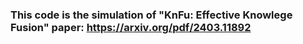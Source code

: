 ### This code is the simulation of "KnFu: Effective Knowlege Fusion" paper: https://arxiv.org/pdf/2403.11892
